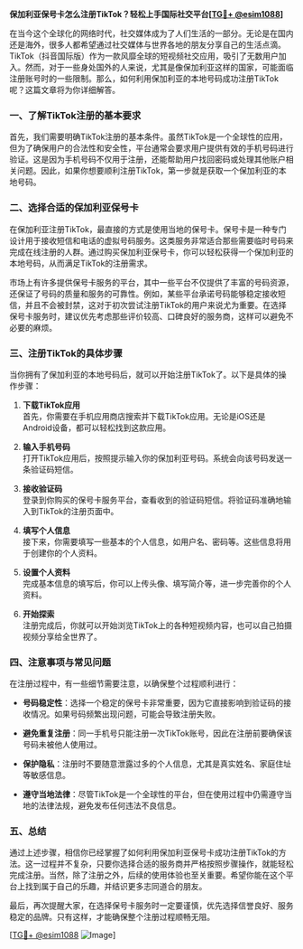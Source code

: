 **保加利亚保号卡怎么注册TikTok？轻松上手国际社交平台[[TG💪+ @esim1088](https://t.me/s/esim1088)]**

在当今这个全球化的网络时代，社交媒体成为了人们生活的一部分。无论是在国内还是海外，很多人都希望通过社交媒体与世界各地的朋友分享自己的生活点滴。TikTok（抖音国际版）作为一款风靡全球的短视频社交应用，吸引了无数用户加入。然而，对于一些身处国外的人来说，尤其是像保加利亚这样的国家，可能面临注册账号时的一些限制。那么，如何利用保加利亚的本地号码成功注册TikTok呢？这篇文章将为你详细解答。

### 一、了解TikTok注册的基本要求

首先，我们需要明确TikTok注册的基本条件。虽然TikTok是一个全球性的应用，但为了确保用户的合法性和安全性，平台通常会要求用户提供有效的手机号码进行验证。这是因为手机号码不仅用于注册，还能帮助用户找回密码或处理其他账户相关问题。因此，如果你想要顺利注册TikTok，第一步就是获取一个保加利亚的本地号码。

### 二、选择合适的保加利亚保号卡

在保加利亚注册TikTok，最直接的方式是使用当地的保号卡。保号卡是一种专门设计用于接收短信和电话的虚拟号码服务。这类服务非常适合那些需要临时号码来完成在线注册的人群。通过购买保加利亚保号卡，你可以轻松获得一个保加利亚的本地号码，从而满足TikTok的注册需求。

市场上有许多提供保号卡服务的平台，其中一些平台不仅提供了丰富的号码资源，还保证了号码的质量和服务的可靠性。例如，某些平台承诺号码能够稳定接收短信，并且不会被封禁，这对于初次尝试注册TikTok的用户来说尤为重要。在选择保号卡服务时，建议优先考虑那些评价较高、口碑良好的服务商，这样可以避免不必要的麻烦。

### 三、注册TikTok的具体步骤

当你拥有了保加利亚的本地号码后，就可以开始注册TikTok了。以下是具体的操作步骤：

1. **下载TikTok应用**  
   首先，你需要在手机应用商店搜索并下载TikTok应用。无论是iOS还是Android设备，都可以轻松找到这款应用。

2. **输入手机号码**  
   打开TikTok应用后，按照提示输入你的保加利亚号码。系统会向该号码发送一条验证码短信。

3. **接收验证码**  
   登录到你购买的保号卡服务平台，查看收到的验证码短信。将验证码准确地输入到TikTok的注册页面中。

4. **填写个人信息**  
   接下来，你需要填写一些基本的个人信息，如用户名、密码等。这些信息将用于创建你的个人资料。

5. **设置个人资料**  
   完成基本信息的填写后，你可以上传头像、填写简介等，进一步完善你的个人资料。

6. **开始探索**  
   注册完成后，你就可以开始浏览TikTok上的各种短视频内容，也可以自己拍摄视频分享给全世界了。

### 四、注意事项与常见问题

在注册过程中，有一些细节需要注意，以确保整个过程顺利进行：

- **号码稳定性**：选择一个稳定的保号卡非常重要，因为它直接影响到验证码的接收情况。如果号码频繁出现问题，可能会导致注册失败。
  
- **避免重复注册**：同一手机号只能注册一次TikTok账号，因此在注册前要确保该号码未被他人使用过。

- **保护隐私**：注册时不要随意泄露过多的个人信息，尤其是真实姓名、家庭住址等敏感信息。

- **遵守当地法律**：尽管TikTok是一个全球性的平台，但在使用过程中仍需遵守当地的法律法规，避免发布任何违法不良信息。

### 五、总结

通过上述步骤，相信你已经掌握了如何利用保加利亚保号卡成功注册TikTok的方法。这一过程并不复杂，只要你选择合适的服务商并严格按照步骤操作，就能轻松完成注册。当然，除了注册之外，后续的使用体验也至关重要。希望你能在这个平台上找到属于自己的乐趣，并结识更多志同道合的朋友。

最后，再次提醒大家，在选择保号卡服务时一定要谨慎，优先选择信誉良好、服务稳定的品牌。只有这样，才能确保整个注册过程顺畅无阻。

[[TG💪+ @esim1088](https://t.me/s/esim1088) ![Image](https://i.postimg.cc/4NQfJmqS/Snipaste-2025-05-13-00-14-12.png)]